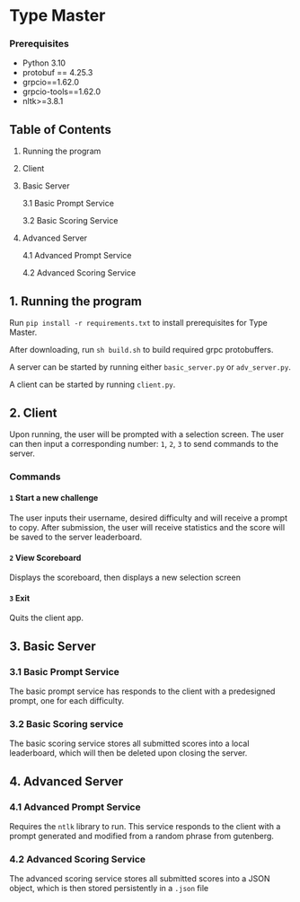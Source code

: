 # Type Master

### Prerequisites

+ Python 3.10
+ protobuf == 4.25.3
+ grpcio==1.62.0 
+ grpcio-tools==1.62.0 
+ nltk>=3.8.1

## Table of Contents

1. Running the program

1. Client

1. Basic Server
      
    3.1 Basic Prompt Service

    3.2 Basic Scoring Service

1. Advanced Server

    4.1 Advanced Prompt Service
    
    4.2 Advanced Scoring Service


## 1. Running the program

Run `pip install -r requirements.txt` to install prerequisites for Type Master.

After downloading, run `sh build.sh` to build required grpc protobuffers.

A server can be started by running either `basic_server.py` or `adv_server.py`.

A client can be started by running `client.py`. 

## 2. Client

Upon running, the user will be prompted with a selection screen. The user can then input a corresponding number: `1`, `2`, `3` to send commands to the server.

### Commands

#### `1` Start a new challenge

The user inputs their username, desired difficulty and will receive a prompt to copy. After submission, the user will receive statistics and the score will be saved to the server leaderboard.

#### `2` View Scoreboard

Displays the scoreboard, then displays a new selection screen

#### `3` Exit 

Quits the client app.

## 3. Basic Server

### 3.1 Basic Prompt Service

The basic prompt service has responds to the client with a predesigned prompt, one for each difficulty. 

### 3.2 Basic Scoring service

The basic scoring service stores all submitted scores into a local leaderboard, which will then be deleted upon closing the server.

## 4. Advanced Server

### 4.1 Advanced Prompt Service

Requires the `ntlk` library to run. This service responds to the client with a prompt generated and modified from a random phrase from gutenberg.

### 4.2 Advanced Scoring Service

The advanced scoring service stores all submitted scores into a JSON object, which is then stored persistently in a `.json` file


